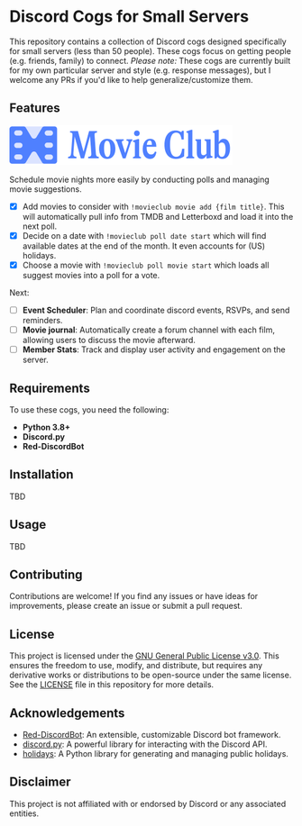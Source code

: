 # Discord Cogs for Small Servers

This repository contains a collection of Discord cogs designed specifically for small servers (less than 50 people). These cogs focus on getting people (e.g. friends, family) to connect. _Please note:_ These cogs are currently built for my own particular server and style (e.g. response messages), but I welcome any PRs if you'd like to help generalize/customize them.

## Features


![MovieClub](https://github.com/zaneriley/discord-cogs-for-small-servers/blob/main/movieclub/cog-logo.png?raw=true)

Schedule movie nights more easily by conducting polls and managing movie suggestions. 

- [x] Add movies to consider with `!movieclub movie add {film title}`. This will automatically pull info from TMDB and Letterboxd and load it into the next poll.
- [x] Decide on a date with `!movieclub poll date start` which will find available dates at the end of the month. It even accounts for (US) holidays.
- [x] Choose a movie with `!movieclub poll movie start` which loads all suggest movies into a poll for a vote. 

Next:
- [ ] **Event Scheduler**: Plan and coordinate discord events, RSVPs, and send reminders. 
- [ ] **Movie journal**: Automatically create a forum channel with each film, allowing users to discuss the movie afterward.
- [ ] **Member Stats**: Track and display user activity and engagement on the server.

## Requirements

To use these cogs, you need the following:

- **Python 3.8+**
- **Discord.py**
- **Red-DiscordBot**

## Installation

TBD

## Usage

TBD

## Contributing

Contributions are welcome! If you find any issues or have ideas for improvements, please create an issue or submit a pull request. 

## License

This project is licensed under the [GNU General Public License v3.0](https://www.gnu.org/licenses/gpl-3.0.html). This ensures the freedom to use, modify, and distribute, but requires any derivative works or distributions to be open-source under the same license. See the [LICENSE](LICENSE) file in this repository for more details.

## Acknowledgements

- [Red-DiscordBot](https://github.com/Cog-Creators/Red-DiscordBot): An extensible, customizable Discord bot framework.
- [discord.py](https://github.com/Rapptz/discord.py): A powerful library for interacting with the Discord API.
- [holidays](https://pypi.org/project/holidays/): A Python library for generating and managing public holidays.

## Disclaimer

This project is not affiliated with or endorsed by Discord or any associated entities.